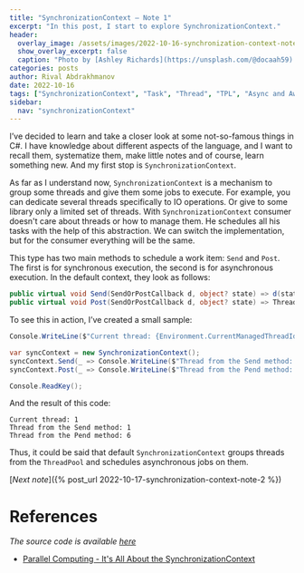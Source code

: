 ```yaml
---
title: "SynchronizationContext — Note 1"
excerpt: "In this post, I start to explore SynchronizationContext."
header:
  overlay_image: /assets/images/2022-10-16-synchronization-context-note-1/cover.jpg
  show_overlay_excerpt: false
  caption: "Photo by [Ashley Richards](https://unsplash.com/@docaah59) on [Unsplash](https://unsplash.com)"
categories: posts
author: Rival Abdrakhmanov
date: 2022-10-16
tags: ["SynchronizationContext", "Task", "Thread", "TPL", "Async and Await"]
sidebar:
  nav: "synchronizationContext"
---
```

I’ve decided to learn and take a closer look at some not-so-famous things in C#. I have knowledge about different
aspects of the language, and I want to recall them, systematize them, make little notes and of course, learn something
new. And my first stop is `SynchronizationContext`.

As far as I understand now, `SynchronizationContext` is a mechanism to group some threads and give them some jobs to
execute. For example, you can dedicate several threads specifically to IO operations. Or give to some library only a
limited set of threads. With `SynchronizationContext` consumer doesn't care about threads or how to manage them. He
schedules all his tasks with the help of this abstraction. We can switch the implementation, but for the consumer
everything will be the same.

This type has two main methods to schedule a work item: `Send` and `Post`. The first is for synchronous execution, the
second is for asynchronous execution. In the default context, they look as follows:

```csharp
public virtual void Send(SendOrPostCallback d, object? state) => d(state);
public virtual void Post(SendOrPostCallback d, object? state) => ThreadPool.QueueUserWorkItem(static s => s.d(s.state), (d, state), preferLocal: false);
```

To see this in action, I’ve created a small sample:

```csharp
Console.WriteLine($"Current thread: {Environment.CurrentManagedThreadId}");

var syncContext = new SynchronizationContext();
syncContext.Send(_ => Console.WriteLine($"Thread from the Send method: {Environment.CurrentManagedThreadId}"), null);
syncContext.Post(_ => Console.WriteLine($"Thread from the Pend method: {Environment.CurrentManagedThreadId}"), null);

Console.ReadKey();
```

And the result of this code:

```
Current thread: 1
Thread from the Send method: 1
Thread from the Pend method: 6
```

Thus, it could be said that default `SynchronizationContext` groups threads from the `ThreadPool` and schedules
asynchronous jobs on them.

[*Next note*]({% post_url 2022-10-17-synchronization-context-note-2 %})

# References

*The source code is available [here](https://github.com/rafaelldi/asynchronous-playground/tree/main/synchronization-context-app)*

- [Parallel Computing - It's All About the SynchronizationContext](https://learn.microsoft.com/en-us/archive/msdn-magazine/2011/february/msdn-magazine-parallel-computing-it-s-all-about-the-synchronizationcontext)